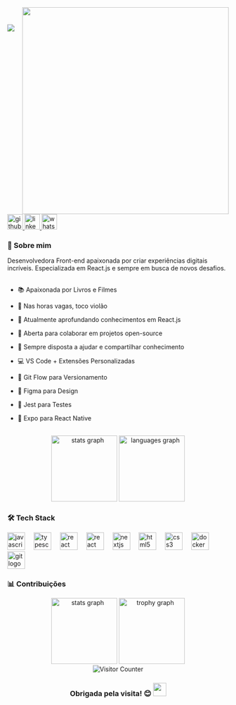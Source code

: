 <img src="https://user-images.githubusercontent.com/74038190/212750147-854a394f-fee9-4080-9770-78a4b7ece53f.gif" width="470px" align="right">

<h1 align="left">
    <img src="https://readme-typing-svg.herokuapp.com/?font=Righteous&size=35&center=false&vCenter=true&width=500&height=70&duration=4000&lines=Olá!+👋;+Eu+sou+Márcia+Agostinho!;" />
</h1>

<div align="left">
  <a href="https://github.com/agostinhomarcia">
    <img src="https://img.shields.io/static/v1?message=Github&logo=github&label=&color=7159c1&logoColor=white&labelColor=&style=for-the-badge" height="35" alt="github logo"  />
  </a>
  <a href="https://www.linkedin.com/in/marcia-agostinho-developer/">
    <img src="https://img.shields.io/static/v1?message=LinkedIn&logo=linkedin&label=&color=0077B5&logoColor=white&labelColor=&style=for-the-badge" height="35" alt="linkedin logo"  />
  </a>
  <a href="#">
    <img src="https://img.shields.io/static/v1?message=WhatsApp&logo=whatsapp&label=&color=25D366&logoColor=white&labelColor=&style=for-the-badge" height="35" alt="whatsapp logo"  />
  </a>
</div>

### 🚀 Sobre mim

<p align="left">
  Desenvolvedora Front-end apaixonada por criar experiências digitais incríveis. Especializada em React.js e sempre em busca de novos desafios.

  <br>
  <br>
  
- 📚 Apaixonada por Livros e Filmes  

- 🎸 Nas horas vagas, toco violão  

- 🌱 Atualmente aprofundando conhecimentos em React.js  

- 👯 Aberta para colaborar em projetos open-source  

- 💬 Sempre disposta a ajudar e compartilhar conhecimento

- 💻 VS Code + Extensões Personalizadas

- 🐙 Git Flow para Versionamento

- 🎨 Figma para Design

- 🧪 Jest para Testes

- 📱 Expo para React Native
</p>

 <br>
<div align="center">
  <img src="https://github-readme-stats.vercel.app/api?username=agostinhomarcia&hide_title=false&hide_rank=false&show_icons=true&include_all_commits=true&count_private=true&disable_animations=false&theme=dracula&locale=en&hide_border=false" height="150" alt="stats graph"  />
  <img src="https://github-readme-stats.vercel.app/api/top-langs?username=agostinhomarcia&locale=en&hide_title=false&layout=compact&card_width=320&langs_count=5&theme=dracula&hide_border=false" height="150" alt="languages graph"  />
</div>

### 🛠️ Tech Stack

<div align="left">
  <img src="https://cdn.jsdelivr.net/gh/devicons/devicon/icons/javascript/javascript-original.svg" height="40" alt="javascript logo"  />
  <img width="12" />
  <img src="https://cdn.jsdelivr.net/gh/devicons/devicon/icons/typescript/typescript-original.svg" height="40" alt="typescript logo"  />
  <img width="12" />
  <img src="https://cdn.jsdelivr.net/gh/devicons/devicon/icons/react/react-original.svg" height="40" alt="react logo"  />
  <img width="12" />
  <img src="https://raw.githubusercontent.com/kristerkari/react-native-svg-transformer/master/images/react-native-logo.png" height="40" alt="react native logo"  />
  <img width="12" />
  <img src="https://cdn.jsdelivr.net/gh/devicons/devicon/icons/nextjs/nextjs-original.svg" height="40" alt="nextjs logo"  />
  <img width="12" />
  <img src="https://cdn.jsdelivr.net/gh/devicons/devicon/icons/html5/html5-original.svg" height="40" alt="html5 logo"  />
  <img width="12" />
  <img src="https://cdn.jsdelivr.net/gh/devicons/devicon/icons/css3/css3-original.svg" height="40" alt="css3 logo"  />
  <img width="12" />
  <img src="https://cdn.jsdelivr.net/gh/devicons/devicon/icons/docker/docker-original.svg" height="40" alt="docker logo"  />
  <img width="12" />
  <img src="https://cdn.jsdelivr.net/gh/devicons/devicon/icons/git/git-original.svg" height="40" alt="git logo"  />
</div>


###  📊 Contribuições

<div align="center">
  <img src="https://github-readme-streak-stats.herokuapp.com/?user=agostinhomarcia&theme=dracula" height="150" alt="stats graph"  />
  <img src="https://github-profile-trophy.vercel.app/?username=agostinhomarcia&theme=dracula&row=1" height="150" alt="trophy graph"  />
</div>

<div align="center">
  <img src="https://profile-counter.glitch.me/agostinhomarcia/count.svg" alt="Visitor Counter"  />
</div>

<div align="center">
  <h3>
    Obrigada pela visita! 😊
    <img src="https://media.giphy.com/media/ObNTw8Uzwy6KQ/giphy.gif" width="30px">
  </h3>
</div>
